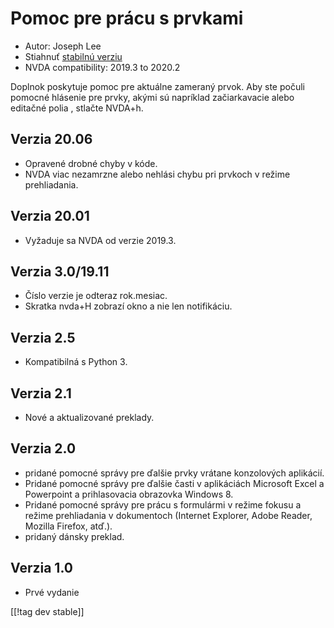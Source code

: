 # Pomoc pre prácu s prvkami #

* Autor: Joseph Lee
* Stiahnuť [stabilnú verziu][1]
* NVDA compatibility: 2019.3 to 2020.2

Doplnok poskytuje pomoc pre aktuálne zameraný prvok. Aby ste počuli pomocné
hlásenie pre prvky, akými sú napríklad začiarkavacie alebo editačné polia ,
stlačte NVDA+h.

## Verzia 20.06

* Opravené drobné chyby v kóde.
* NVDA viac nezamrzne alebo nehlási chybu pri prvkoch v režime prehliadania.

## Verzia 20.01

* Vyžaduje sa NVDA od verzie 2019.3.

## Verzia 3.0/19.11

* Číslo verzie je odteraz rok.mesiac.
* Skratka nvda+H zobrazí okno a nie len notifikáciu.

## Verzia 2.5

* Kompatibilná s Python 3.

## Verzia 2.1

* Nové a aktualizované preklady.

## Verzia 2.0

* pridané pomocné správy pre ďalšie prvky vrátane konzolových aplikácií.
* Pridané pomocné správy pre ďalšie časti v aplikáciách Microsoft Excel a
  Powerpoint a prihlasovacia obrazovka Windows 8.
* Pridané pomocné správy pre prácu s formulármi v režime fokusu a režime
  prehliadania v dokumentoch (Internet Explorer, Adobe Reader, Mozilla
  Firefox, atď.).
* pridaný dánsky preklad.

## Verzia 1.0

* Prvé vydanie

[[!tag dev stable]]

[1]: https://addons.nvda-project.org/files/get.php?file=cua

[2]: https://addons.nvda-project.org/files/get.php?file=cua-dev
